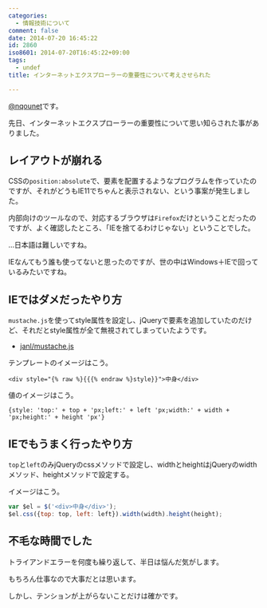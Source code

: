```yaml
---
categories:
  - 情報技術について
comment: false
date: 2014-07-20 16:45:22
id: 2860
iso8601: 2014-07-20T16:45:22+09:00
tags:
  - undef
title: インターネットエクスプローラーの重要性について考えさせられた

---
```


<p><a href="https://twitter.com/nqounet">@nqounet</a>です。</p>

<p>先日、インターネットエクスプローラーの重要性について思い知らされた事がありました。</p>



<h2>レイアウトが崩れる</h2>

<p>CSSの<code>position:absolute</code>で、要素を配置するようなプログラムを作っていたのですが、それがどうもIE11でちゃんと表示されない、という事案が発生しました。</p>

<p>内部向けのツールなので、対応するブラウザは<code>Firefox</code>だけということだったのですが、よく確認したところ、「IEを捨てるわけじゃない」ということでした。</p>

<p>…日本語は難しいですね。</p>

<p>IEなんてもう誰も使ってないと思ったのですが、世の中はWindows＋IEで回っているみたいですね。</p>

<h2>IEではダメだったやり方</h2>

<p><code>mustache.js</code>を使ってstyle属性を設定し、jQueryで要素を追加していたのだけど、それだとstyle属性が全て無視されてしまっていたようです。</p>

<ul>
<li><a href="https://github.com/janl/mustache.js">janl/mustache.js</a></li>
</ul>

<p>テンプレートのイメージはこう。</p>

```
<div style="{% raw %}{{{% endraw %}style}}">中身</div>
```

<p>値のイメージはこう。</p>

```
{style: 'top:' + top + 'px;left:' + left 'px;width:' + width + 'px;height:' + height 'px'}
```

<h2>IEでもうまく行ったやり方</h2>

<p><code>top</code>と<code>left</code>のみjQueryのcssメソッドで設定し、widthとheightはjQueryのwidthメソッド、heightメソッドで設定する。</p>

<p>イメージはこう。</p>

```js
var $el = $('<div>中身</div>');
$el.css({top: top, left: left}).width(width).height(height);
```

<h2>不毛な時間でした</h2>

<p>トライアンドエラーを何度も繰り返して、半日は悩んだ気がします。</p>

<p>もちろん仕事なので大事だとは思います。</p>

<p>しかし、テンションが上がらないことだけは確かです。</p>
    	